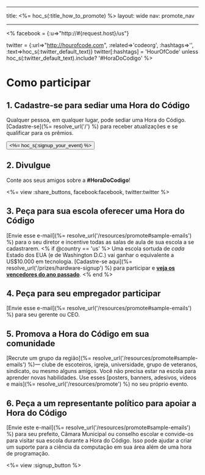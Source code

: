 * * *

title: <%= hoc_s(:title_how_to_promote) %> layout: wide nav: promote_nav

* * *

<% facebook = {:u=>"http://#{request.host}/us"}

twitter = {:url=>"http://hourofcode.com", :related=>'codeorg', :hashtags=>'', :text=>hoc_s(:twitter_default_text)} twitter[:hashtags] = 'HourOfCode' unless hoc_s(:twitter_default_text).include? '#HoraDoCodigo' %>

# Como participar

## 1. Cadastre-se para sediar uma Hora do Código

Qualquer pessoa, em qualquer lugar, pode sediar uma Hora do Código. [Cadastre-se](%= resolve_url('/') %) para receber atualizações e se qualificar para os prêmios.   


[<button><%= hoc_s(:signup_your_event) %></button>](<%= resolve_url('/') %>)

## 2. Divulgue

Conte aos seus amigos sobre a **#HoraDoCodigo**!

<%= view :share_buttons, facebook:facebook, twitter:twitter %>

## 3. Peça para sua escola oferecer uma Hora do Código

[Envie esse e-mail](%= resolve_url('/resources/promote#sample-emails') %) para o seu diretor e incentive todas as salas de aula de sua escola a se cadastrarem. <% if @country == 'us' %> Uma escola sortuda de *cada* Estado dos EUA (e de Washington D.C.) vai ganhar o equivalente a US$10.000 em tecnologia. [Cadastre-se aqui](%= resolve_url('/prizes/hardware-signup') %) para participar e [**veja os vencedores do ano passado**](http://codeorg.tumblr.com/post/104109522378/prize-winners). <% end %>

## 4. Peça para seu empregador participar

[Envie esse e-mail](%= resolve_url('/resources/promote#sample-emails') %) para seu gerente ou CEO.

## 5. Promova a Hora do Código em sua comunidade

[Recrute um grupo da região](%= resolve_url('/resources/promote#sample-emails') %)— clube de escoteiros, igreja, universidade, grupo de veteranos, sindicato, ou mesmo alguns amigos. Você não precisa estar na escola para aprender novas habilidades. Use esses [posters, banners, adesivos, vídeos e mais](%= resolve_url('/resources/promote') %) no seu próprio evento.

## 6. Peça a um representante político para apoiar a Hora do Código

[Envie este e-mail](%= resolve_url('/resources/promote#sample-emails') %) para seu prefeito, Câmara Municipal ou conselho escolar e convide-os para visitar sua escola durante a Hora do Código. Isso pode ajudar a criar um suporte para a ciência da computação em sua área além de uma hora de programação.

<%= view :signup_button %>